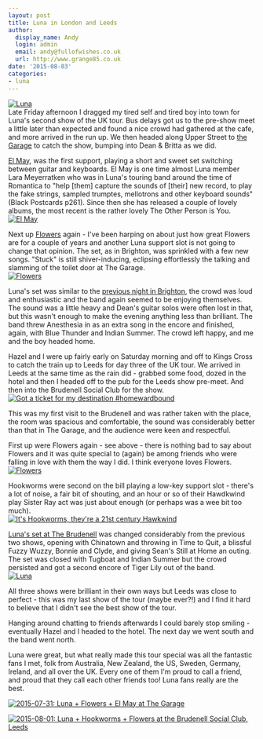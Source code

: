 ```yaml
---
layout: post
title: Luna in London and Leeds
author:
  display_name: Andy
  login: admin
  email: andy@fullofwishes.co.uk
  url: http://www.grange85.co.uk
date: '2015-08-03'
categories:
- luna
---
```

<p><a data-flickr-embed="true" href="https://www.flickr.com/photos/grange85/20184866052/in/dateposted-public/" title="Luna"><img src="https://media.fullofwishes.co.uk/flickr-downloads/20184866052_6cf824fe64_b.jpg" alt="Luna"></a><br />
Late Friday afternoon I dragged my tired self and tired boy into town for Luna's second show of the UK tour. Bus delays got us to the pre-show meet a little later than expected and found a nice crowd had gathered at the cafe, and more arrived in the run up. We then headed along Upper Street to <a href="/database/luna/shows/2015/2015-07-31-luna-the-garage-london-uk">the Garage</a> to catch the show, bumping into Dean & Britta as we did.</p>
<p><a href="http://www.elmayforever.com">El May</a>, was the first support, playing a short and sweet set switching between guitar and keyboards. El May is one time almost Luna member Lara Meyerratken who was in Luna's touring band around the time of Romantica to "help [them] capture the sounds of [their] new record, to play the fake strings, sampled trumptes, mellotrons and other keyboard sounds" (Black Postcards p261). Since then she has released a couple of lovely albums, the most recent is the rather lovely The Other Person is You.<br />
<a data-flickr-embed="true" href="https://www.flickr.com/photos/grange85/20184862302/in/dateposted-public/" title="El May"><img src="https://media.fullofwishes.co.uk/flickr-downloads/20184862302_6a92546505_b.jpg" alt="El May"></a></p>
<p>Next up <a href="https://www.facebook.com/flowersdomusic">Flowers</a> again - I've been harping on about just how great Flowers are for a couple of years and another Luna support slot is not going to change that opinion. The set, as in Brighton, was sprinkled with a few new songs. "Stuck" is still shiver-inducing, eclipsing effortlessly the talking and slamming of the toilet door at The Garage.<br />
<a data-flickr-embed="true" href="https://www.flickr.com/photos/grange85/20004990880/in/dateposted-public/" title="Flowers"><img src="https://media.fullofwishes.co.uk/flickr-downloads/20004990880_9df92a601b_b.jpg" alt="Flowers"></a></p>
<p>Luna's set was similar to the <a href="/2015/07/31/luna-and-flowers-at-sticky-mikes-in-brighton/">previous night in Brighton</a>, the crowd was loud and enthusiastic and the band again seemed to be enjoying themselves. The sound was a little heavy and Dean's guitar solos were often lost in that, but this wasn't enough to make the evening anything less than brilliant. The band threw Anesthesia in as an extra song in the encore and finished, again, with Blue Thunder and Indian Summer. The crowd left happy, and me and the boy headed home.</p>
<p>Hazel and I were up fairly early on Saturday morning and off to Kings Cross to catch the train up to Leeds for day three of the UK tour. We arrived in Leeds at the same time as the rain did - grabbed some food, dozed in the hotel and then I headed off to the pub for the Leeds show pre-meet. And then into the Brudenell Social Club for the show.<br />
<a data-flickr-embed="true" href="https://www.flickr.com/photos/grange85/20045566928/in/dateposted-public/" title="Got a ticket for my destination #homewardbound"><img src="https://media.fullofwishes.co.uk/flickr-downloads/20045566928_72fe388703_b.jpg" alt="Got a ticket for my destination #homewardbound"></a></p>
<p>This was my first visit to the Brudenell and was rather taken with the place, the room was spacious and comfortable, the sound was considerably better than that in The Garage, and the audience were keen and respectful.</p>
<p>First up were Flowers again - see above - there is nothing bad to say about Flowers and it was quite special to (again) be among friends who were falling in love with them the way I did. I think everyone loves Flowers.<br />
<a data-flickr-embed="true" href="https://www.flickr.com/photos/grange85/20052805419/in/dateposted-public/" title="Flowers"><img src="https://media.fullofwishes.co.uk/flickr-downloads/20052805419_2814997e32_b.jpg" alt="Flowers"></a></p>
<p>Hookworms were second on the bill playing a low-key support slot - there's a lot of noise, a fair bit of shouting, and an hour or so of their Hawdkwind play Sister Ray act was just about enough (or perhaps was a wee bit too much).<br />
<a data-flickr-embed="true" href="https://www.flickr.com/photos/grange85/20208344475/in/dateposted-public/" title="It&#x27;s Hookworms, they&#x27;re a 21st century Hawkwind"><img src="https://media.fullofwishes.co.uk/flickr-downloads/20208344475_a7c5eb9a1a_b.jpg" alt="It&#x27;s Hookworms, they&#x27;re a 21st century Hawkwind"></a></p>
<p><a href="/database/luna/shows/2015/2015-08-01-luna-brudenell-social-club-leeds-uk">Luna's set at The Brudenell</a> was changed considerably from the previous two shows, opening with Chinatown and throwing in Time to Quit, a blissful Fuzzy Wuzzy, Bonnie and Clyde, and giving Sean's Still at Home an outing. The set was closed with Tugboat and Indian Summer but the crowd persisted and got a second encore of Tiger Lily out of the band.<br />
<a data-flickr-embed="true" href="https://www.flickr.com/photos/grange85/20213146076/in/dateposted-public/" title="Luna"><img src="https://media.fullofwishes.co.uk/flickr-downloads/20213146076_773d9e638c_b.jpg" alt="Luna"></a></p>
<p>All three shows were brilliant in their own ways but Leeds was close to perfect - this was my last show of the tour (maybe ever?!) and I find it hard to believe that I didn't see the best show of the tour.</p>
<p>Hanging around chatting to friends afterwards I could barely stop smiling - eventually Hazel and I headed to the hotel. The next day we went south and the band went north.</p>
<p>Luna were great, but what really made this tour special was all the fantastic fans I met, folk from Australia, New Zealand, the US, Sweden, Germany, Ireland, and all over the UK. Every one of them I'm proud to call a friend, and proud that they call each other friends too! Luna fans really are the best.</p>
<p><a data-flickr-embed="true" href="https://www.flickr.com/photos/grange85/sets/72157656637112975" title="2015-07-31: Luna + Flowers + El May at The Garage"><img src="https://media.fullofwishes.co.uk/flickr-downloads/20184867302_901d48b7a4_b.jpg" alt="2015-07-31: Luna + Flowers + El May at The Garage"></a></p>
<p><a data-flickr-embed="true" href="https://www.flickr.com/photos/grange85/sets/72157656706994745" title="2015-08-01: Luna + Hookworms + Flowers at the Brudenell Social Club, Leeds"><img src="https://media.fullofwishes.co.uk/flickr-downloads/20231133442_19d9815e3c_b.jpg" alt="2015-08-01: Luna + Hookworms + Flowers at the Brudenell Social Club, Leeds"></a></p>

